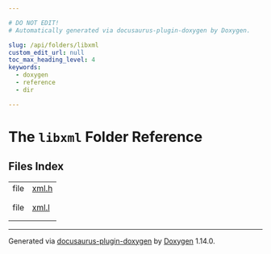 ```yaml
---

# DO NOT EDIT!
# Automatically generated via docusaurus-plugin-doxygen by Doxygen.

slug: /api/folders/libxml
custom_edit_url: null
toc_max_heading_level: 4
keywords:
  - doxygen
  - reference
  - dir

---
```


<div class="doxyPage">

# The `libxml` Folder Reference



## Files Index

<table class="doxyMembersIndex">

<tr class="doxyMemberIndexItem">
<td class="doxyMemberIndexItemType" align="left" valign="top">file</td>
<td class="doxyMemberIndexItemName" align="left" valign="top"><a href="/web-doxygen/docs/api/files/libxml/xml-h">xml.h</a></td>
</tr>
<tr class="doxyMemberIndexDescription">
<td class="doxyMemberIndexDescriptionLeft"></td>
<td class="doxyMemberIndexDescriptionRight">
</td>
</tr>
<tr class="doxyMemberIndexSeparator">
<td class="doxyMemberIndexSeparator" colspan="2"></td>
</tr>

<tr class="doxyMemberIndexItem">
<td class="doxyMemberIndexItemType" align="left" valign="top">file</td>
<td class="doxyMemberIndexItemName" align="left" valign="top"><a href="/web-doxygen/docs/api/files/libxml/xml-l">xml.l</a></td>
</tr>
<tr class="doxyMemberIndexDescription">
<td class="doxyMemberIndexDescriptionLeft"></td>
<td class="doxyMemberIndexDescriptionRight">
</td>
</tr>
<tr class="doxyMemberIndexSeparator">
<td class="doxyMemberIndexSeparator" colspan="2"></td>
</tr>

</table>


<hr/>

<p class="doxyGeneratedBy">Generated via <a href="https://github.com/xpack/docusaurus-plugin-doxygen">docusaurus-plugin-doxygen</a> by <a href="https://www.doxygen.nl">Doxygen</a> 1.14.0.</p>

</div>
